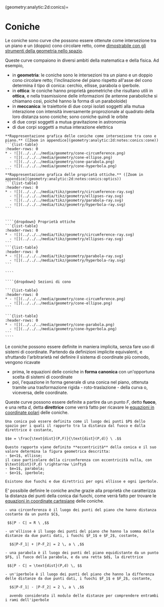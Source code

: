 (geometry:analytic:2d:conics)=
# Coniche

Le coniche sono curve che possono essere ottenute come intersezione tra un piano e un (doppio) cono circolare retto, come [dimostrabile con gli strumenti della geometria nello spazio](geometry:analytic:3d:cone:conics).

Queste curve compaiono in diversi ambiti della matematica e della fisica. Ad esempio,
- in **geometria**: le coniche sono le intersezioni tra un piano e un doppio cono circolare retto; l'inclinazione del piano rispetto all'asse del cono determina il tipo di conica: cerchio, ellisse, parabola o iperbole.
- in **ottica**: le coniche hanno proprietà geometriche che risultano utili in **ottica**, e nella trasmissione delle informazioni (le antenne paraboliche si chiamano così, poiché hanno la forma di un paraboloide)
- in **meccanica**: le traiettorie di due corpi isolati soggetti alla mutua interazione con intensità inversamente proprozionale al quadrato della loro distanza sono coniche; sono coniche quindi le orbite
- di due corpi soggetti a mutua gravitazione in astronomia
- di due corpi soggetti a mutua interazione elettrica

<!--
```{list-table}
:header-rows: 0
* - ![](../../../media/analytic-geometry-conics-optics-ellipses.png)
  - ![](../../../media/analytic-geometry-conics-optics-parabola.png)
  - ![](../../../media/analytic-geometry-conics-optics-hyperbola.png)
```
-->

`````{only} latex
**Rappresentazione grafica delle coniche come intersezione tra cono e piano.** ([Zoom in appendice](geometry:analytic:2d:notes:conics:cone))
```{list-table}
:header-rows: 0
* - ![](../../../media/geometry/cone-circumference.png)
  - ![](../../../media/geometry/cone-ellipse.png)
  - ![](../../../media/geometry/cone-parabola.png)
  - ![](../../../media/geometry/cone-hyperbola.png)
```
**Rappresentazione grafica delle proprietà ottiche.** ([Zoom in appendice](geometry:analytic:2d:notes:conics:optics))
```{list-table}
:header-rows: 0
* - ![](../../../media/tikz/geometry/circumference-ray.svg)
  - ![](../../../media/tikz/geometry/ellipses-ray.svg)
  - ![](../../../media/tikz/geometry/parabola-ray.svg)
  - ![](../../../media/tikz/geometry/hyperbola-ray.svg)
```

`````

`````{only} html

````{dropdown} Proprietà ottiche
```{list-table}
:header-rows: 0
* - ![](../../../media/tikz/geometry/circumference-ray.svg)
  - ![](../../../media/tikz/geometry/ellipses-ray.svg)
```
```{list-table}
:header-rows: 0
* - ![](../../../media/tikz/geometry/parabola-ray.svg)
  - ![](../../../media/tikz/geometry/hyperbola-ray.svg)
```

````

````{dropdown} Sezioni di cono

```{list-table}
:header-rows: 0
* - ![](../../../media/geometry/cone-circumference.png)
  - ![](../../../media/geometry/cone-ellipse.png)
```

```{list-table}
:header-rows: 0
* - ![](../../../media/geometry/cone-parabola.png)
  - ![](../../../media/geometry/cone-hyperbola.png)
```
````
`````

Le coniche possono essere definite in maniera implicita, senza fare uso di sistemi di coordinate. Partendo da definizioni implicite equivalenti, e sfruttando l'arbitrarietà nel definire il sistema di coordinate più comodo, vengono ricavate 
- prima, le equazioni delle coniche in **forma canonica** con un'opportuna scelta di sistemi di coordinate 
- poi, l'equazione in forma generale di una conica nel piano, ottenuta tramite una trasformazione rigida - roto-traslazione - della curva o, viceversa, delle coordinate.

Queste curve possono essere definite a partire da un punto $F$, detto **fuoco**, e una retta $d$, detta **direttrice** come verrà fatto per ricavare le [equazioni in coordinate polari](geometry:analytic:2d:conics-polar) delle coniche.
```{dropdown} Definizione in termini di eccentricità
Una conica può essere definita come il luogo dei punti $P$ dello spazio per i quali il rapporto tra la distanza dal fuoco e dalla direttrice è costante,

$$e = \frac{\text{dist}(P,F)}{\text{dist}(P,d)} \ .$$

Questo rapporto viene definito **eccentricità** della conica e il suo valore determina la figura geometrica descritta:
- $e<1$, ellisse;
il caso particolare della circonferenza con eccentricità nulla, con $\text{dist}(P,d) \rightarrow \infty$
- $e=1$, parabola;
- $e>1$, iperbole;

Esistono due fuochi e due direttrici per ogni ellisse e ogni iperbole.
```

E' possibile definire le coniche anche grazie alla proprietà che caratterizza la distanza dei punti della conica dai fuochi, come verrà fatto per trovare le [equazioni in coordinate cartesiane](geometry:analytic:2d:conics-cartesian) delle coniche.
```{dropdown} Definizione in termini di distanza dai fuochi
- una circonferenza è il luogo dei punti del piano che hanno distanza costante da un punto $C$,

 $$|P - C| = R \ ,$$

- un'ellisse è il luogo dei punti del piano che hanno la somma delle distanze da due punti dati, i fuochi $F_1$ e $F_2$, costante,

  $$|P-F_1| + |P-F_2| = 2 \, a \ ,$$

- una parabola è il luogo dei punti del piano equidistante da un punto $F$, il fuoco della parabola, e da una retta $d$, la direttrice

 $$|P - C| = \text{dist}(P,d) \, $$

- un'iperbole è il luogo dei punti del piano che hanno la differenza delle distanze da due punti dati, i fuochi $F_1$ e $F_2$, costante,

  $$|P-F_1| - |P-F_2| = 2 \, a \ ,$$

  avendo considerato il modulo delle distanze per comprendere entrambi i rami dell'iperbole
```

<!--
Queste curve compaiono in alcuni ambiti di interesse pratico:
- ottica e acustica geometrica 
- gravitazione: secondo la meccanica di Newton, i corpi celesti descrivono traiettorie nello spazio che hanno la forma delle curve coniche:
- in altri ambiti della scienza in cui compaiono funzioni quadratiche

Per la loro relativa semplicità e frequenza con la quale appaiono in diverse applicazioni, lo studio delle coniche si presenta come utile argomento per l'applicazione delle nozioni di geometria analitica apprese finora.

Le coniche possono essere definite tramite pochi elementi geometrici caratteristici, come un punto di riferimento $F$ detto **fuoco** e una retta di riferimento $d$ detta **direttrice**.  

- equazione delle coniche usando le coordinate cartesiane
- equazione delle coniche usando le coordinate polari
- proprietà geometriche delle coniche
- coniche come sezione di un cono circolare
- coniche e gravitazione di Newton
-->
